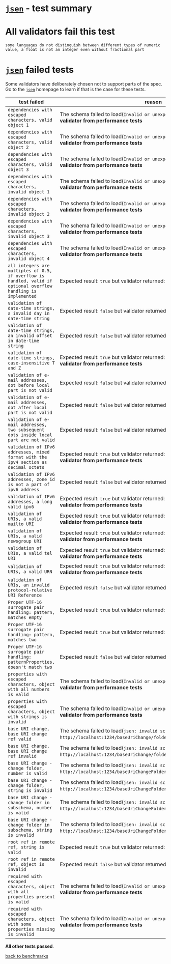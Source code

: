# [`jsen`](https://github.com/bugventure/jsen) - test summary

# All validators fail this test

`some languages do not distinguish between different types of numeric value, a float is not an integer even without fractional part`

# [`jsen`](https://github.com/bugventure/jsen) failed tests

Some validators have deliberately chosen not to support parts of the spec. Go to the [`jsen`](https://github.com/bugventure/jsen) homepage to learn if
that is the case for these tests.

|test failed|reason
|-----------|------
`dependencies with escaped characters, valid object 1`|The schema failed to load(`Invalid or unexpected token`). **This excludes this validator from performance tests**
`dependencies with escaped characters, valid object 2`|The schema failed to load(`Invalid or unexpected token`). **This excludes this validator from performance tests**
`dependencies with escaped characters, valid object 3`|The schema failed to load(`Invalid or unexpected token`). **This excludes this validator from performance tests**
`dependencies with escaped characters, invalid object 1`|The schema failed to load(`Invalid or unexpected token`). **This excludes this validator from performance tests**
`dependencies with escaped characters, invalid object 2`|The schema failed to load(`Invalid or unexpected token`). **This excludes this validator from performance tests**
`dependencies with escaped characters, invalid object 3`|The schema failed to load(`Invalid or unexpected token`). **This excludes this validator from performance tests**
`dependencies with escaped characters, invalid object 4`|The schema failed to load(`Invalid or unexpected token`). **This excludes this validator from performance tests**
`all integers are multiples of 0.5, if overflow is handled, valid if optional overflow handling is implemented`|Expected result: `true` but validator returned: `false`
`validation of date-time strings, a invalid day in date-time string`|Expected result: `false` but validator returned: `true`
`validation of date-time strings, an invalid offset in date-time string`|Expected result: `false` but validator returned: `true`
`validation of date-time strings, case-insensitive T and Z`|Expected result: `true` but validator returned: `false`. **This excludes this validator from performance tests**
`validation of e-mail addresses, dot before local part is not valid`|Expected result: `false` but validator returned: `true`
`validation of e-mail addresses, dot after local part is not valid`|Expected result: `false` but validator returned: `true`
`validation of e-mail addresses, two subsequent dots inside local part are not valid`|Expected result: `false` but validator returned: `true`
`validation of IPv6 addresses, mixed format with the ipv4 section as decimal octets`|Expected result: `true` but validator returned: `false`. **This excludes this validator from performance tests**
`validation of IPv6 addresses, zone id is not a part of ipv6 address`|Expected result: `false` but validator returned: `true`
`validation of IPv6 addresses, a long valid ipv6`|Expected result: `true` but validator returned: `false`. **This excludes this validator from performance tests**
`validation of URIs, a valid mailto URI`|Expected result: `true` but validator returned: `false`. **This excludes this validator from performance tests**
`validation of URIs, a valid newsgroup URI`|Expected result: `true` but validator returned: `false`. **This excludes this validator from performance tests**
`validation of URIs, a valid tel URI`|Expected result: `true` but validator returned: `false`. **This excludes this validator from performance tests**
`validation of URIs, a valid URN`|Expected result: `true` but validator returned: `false`. **This excludes this validator from performance tests**
`validation of URIs, an invalid protocol-relative URI Reference`|Expected result: `false` but validator returned: `true`
`Proper UTF-16 surrogate pair handling: pattern, matches empty`|Expected result: `true` but validator returned: `false`
`Proper UTF-16 surrogate pair handling: pattern, matches two`|Expected result: `true` but validator returned: `false`
`Proper UTF-16 surrogate pair handling: patternProperties, doesn't match two`|Expected result: `false` but validator returned: `true`
`properties with escaped characters, object with all numbers is valid`|The schema failed to load(`Invalid or unexpected token`). **This excludes this validator from performance tests**
`properties with escaped characters, object with strings is invalid`|The schema failed to load(`Invalid or unexpected token`). **This excludes this validator from performance tests**
`base URI change, base URI change ref valid`|The schema failed to load(`jsen: invalid schema reference http://localhost:1234/baseUriChange/folderInteger.json`)
`base URI change, base URI change ref invalid`|The schema failed to load(`jsen: invalid schema reference http://localhost:1234/baseUriChange/folderInteger.json`)
`base URI change - change folder, number is valid`|The schema failed to load(`jsen: invalid schema reference http://localhost:1234/baseUriChangeFolder/folderInteger.json`)
`base URI change - change folder, string is invalid`|The schema failed to load(`jsen: invalid schema reference http://localhost:1234/baseUriChangeFolder/folderInteger.json`)
`base URI change - change folder in subschema, number is valid`|The schema failed to load(`jsen: invalid schema reference http://localhost:1234/baseUriChangeFolderInSubschema/folderInteger.json`)
`base URI change - change folder in subschema, string is invalid`|The schema failed to load(`jsen: invalid schema reference http://localhost:1234/baseUriChangeFolderInSubschema/folderInteger.json`)
`root ref in remote ref, string is valid`|Expected result: `true` but validator returned: `false`
`root ref in remote ref, object is invalid`|Expected result: `false` but validator returned: `true`
`required with escaped characters, object with all properties present is valid`|The schema failed to load(`Invalid or unexpected token`). **This excludes this validator from performance tests**
`required with escaped characters, object with some properties missing is invalid`|The schema failed to load(`Invalid or unexpected token`). **This excludes this validator from performance tests**

**All other tests passed**.

[back to benchmarks](https://github.com/ebdrup/json-schema-benchmark)